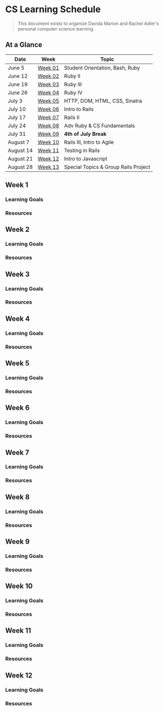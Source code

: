 # CS Learning Schedule

> This document exists to organize Davida Marion and Rachel Adler's personal computer science learning.

## At a Glance

| Date    | Week                | Topic
|---------|---------------------|-----------------------------------------
| June 5  | [Week 01](#week-1)  | Student Orientation, Bash, Ruby
| June 12  | [Week 02](#week-2)  | Ruby II
| June 19  | [Week 03](#week-3)  | Ruby III
| June 26  | [Week 04](#week-4)  | Ruby IV
| July 3  | [Week 05](#week-5)  | HTTP, DOM, HTML, CSS, Sinatra
| July 10  | [Week 06](#week-6)  | Intro to Rails
| July 17  | [Week 07](#week-7)  | Rails II
| July 24  | [Week 08](#week-8)  | Adv Ruby & CS Fundamentals
| July 31  | [Week 09](#week-9)  | __4th of July Break__
| August 7 | [Week 10](#week-10)  | Rails III, Intro to Agile
| August 14 | [Week 11](#week-11) | Testing in Rails
| August 21 | [Week 12](#week-12) | Intro to Javascript
| August 28 | [Week 13](#week-13) | Special Topics & Group Rails Project

## Week 1
### Learning Goals
### Resources

## Week 2
### Learning Goals
### Resources

## Week 3
### Learning Goals
### Resources

## Week 4
### Learning Goals
### Resources

## Week 5
### Learning Goals
### Resources

## Week 6
### Learning Goals
### Resources

## Week 7
### Learning Goals
### Resources

## Week 8
### Learning Goals
### Resources

## Week 9
### Learning Goals
### Resources

## Week 10
### Learning Goals
### Resources

## Week 11
### Learning Goals
### Resources

## Week 12
### Learning Goals
### Resources
